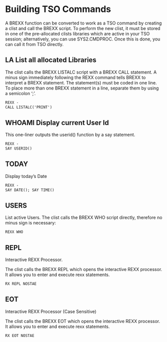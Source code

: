 # Building TSO Commands

A BREXX function can be converted to work as a TSO command by creating a
clist and call the BREXX script. To perform the new clist, it must be
stored in one of the pre-allocated clists libraries which are active in
your TSO session; alternatively, you can use SYS2.CMDPROC. Once this
is done, you can call it from TSO directly.

## LA List all allocated Libraries

The clist calls the BREXX LISTALC script with a BREXX CALL statement. A minus sign immediately following the
REXX command tells BREXX to interpret a BREXX statement. The statement(s) must be coded in one line. To
place more than one BREXX statement in a line, separate them by using a semicolon ‘;’.

```default
REXX -
CALL LISTALC('PRINT')
```

## WHOAMI Display current User Id

This one-liner outputs the userid() function by a say statement.

```default
REXX -
SAY USERID()
```

## TODAY

Display today’s Date

```default
REXX -
SAY DATE(); SAY TIME()
```

## USERS

List active Users. The clist calls the BREXX WHO script directly,
therefore no minus sign is necessary:

```default
REXX WHO
```

## REPL

Interactive REXX Processor.

The clist calls the BREXX REPL which opens the interactive REXX
processor. It allows you to enter and execute rexx statements.

```default
RX REPL NOSTAE
```

## EOT

Interactive REXX Processor (Case Sensitive)

The clist calls the BREXX EOT which opens the interactive REXX processor. It allows you to enter and execute rexx statements.

```rexx
RX EOT NOSTAE
```
